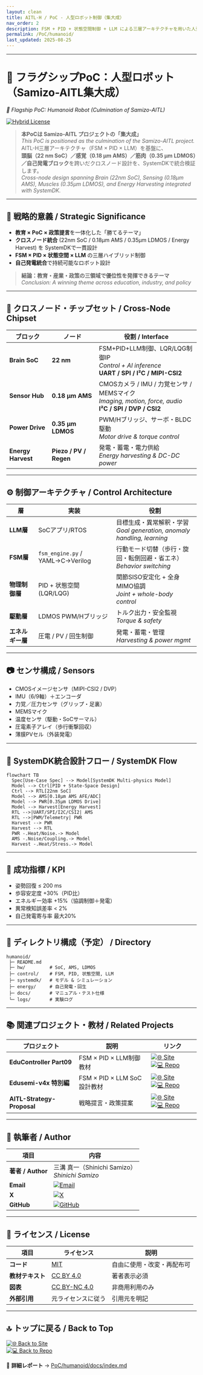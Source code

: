 ```yaml
---
layout: clean
title: AITL-H / PoC - 人型ロボット制御（集大成）
nav_order: 2
description: FSM + PID + 状態空間制御 + LLM による三層アーキテクチャを用いた人型ロボット制御の概念実証
permalink: /PoC/humanoid/
last_updated: 2025-08-25
---
```


---

# 🚩 フラグシップPoC：人型ロボット（Samizo-AITL集大成）
*🚩 Flagship PoC: Humanoid Robot (Culmination of Samizo-AITL)*

[![Hybrid License](https://img.shields.io/badge/license-Hybrid-blueviolet)](#-ライセンス--license)  

> **本PoCは Samizo-AITL プロジェクトの「集大成」**  
> *This PoC is positioned as the culmination of the Samizo-AITL project.*  
> AITL-H三層アーキテクチャ（FSM × PID × LLM）を基盤に、  
> **頭脳（22 nm SoC）／感覚（0.18 µm AMS）／筋肉（0.35 µm LDMOS）／自己発電ブロック**を跨いだクロスノード設計を、SystemDKで統合検証します。  
> *Cross-node design spanning Brain (22nm SoC), Sensing (0.18µm AMS), Muscles (0.35µm LDMOS), and Energy Harvesting integrated with SystemDK.*  

---

## 📌 戦略的意義 / Strategic Significance
- **教育 × PoC × 政策提言**を一体化した「勝てるテーマ」  
- **クロスノード統合** (22nm SoC / 0.18µm AMS / 0.35µm LDMOS / Energy Harvest) を SystemDKで一貫設計  
- **FSM × PID × 状態空間 × LLM** の三層ハイブリッド制御  
- **自己発電統合**で持続可能なロボット設計  

> **結論：教育・産業・政策の三領域で優位性を発揮できるテーマ**  
> *Conclusion: A winning theme across education, industry, and policy*  

---

## 🧩 クロスノード・チップセット / Cross-Node Chipset
| ブロック | ノード | 役割 / Interface |
|----------|--------|------------------|
| **Brain SoC** | **22 nm** | FSM+PID+LLM制御、LQR/LQG制御IP<br>*Control + AI inference*<br>**UART / SPI / I²C / MIPI-CSI2** |
| **Sensor Hub** | **0.18 µm AMS** | CMOSカメラ / IMU / 力覚センサ / MEMSマイク<br>*Imaging, motion, force, audio*<br>**I²C / SPI / DVP / CSI2** |
| **Power Drive** | **0.35 µm LDMOS** | PWM/Hブリッジ、サーボ・BLDC駆動<br>*Motor drive & torque control* |
| **Energy Harvest** | **Piezo / PV / Regen** | 発電・蓄電・電力供給<br>*Energy harvesting & DC-DC power* |

---

## ⚙️ 制御アーキテクチャ / Control Architecture
| 層 | 実装 | 役割 |
|----|------|------|
| **LLM層** | SoCアプリ/RTOS | 目標生成・異常解釈・学習<br>*Goal generation, anomaly handling, learning* |
| **FSM層** | `fsm_engine.py` / YAML→C→Verilog | 行動モード切替（歩行・旋回・転倒回避・省エネ）<br>*Behavior switching* |
| **物理制御層** | PID + 状態空間 (LQR/LQG) | 関節SISO安定化 + 全身MIMO協調<br>*Joint + whole-body control* |
| **駆動層** | LDMOS PWM/Hブリッジ | トルク出力・安全監視<br>*Torque & safety* |
| **エネルギー層** | 圧電 / PV / 回生制御 | 発電・蓄電・管理<br>*Harvesting & power mgmt* |

---

## 📷 センサ構成 / Sensors
- CMOSイメージセンサ（MIPI-CSI2 / DVP）  
- IMU（6/9軸）＋エンコーダ  
- 力覚／圧力センサ（グリップ・足裏）  
- MEMSマイク  
- 温度センサ（駆動・SoCサーマル）  
- 圧電素子アレイ（歩行衝撃回収）  
- 薄膜PVセル（外装発電）  

---

## 🧭 SystemDK統合設計フロー / SystemDK Flow
```mermaid
flowchart TB
  Spec[Use-Case Spec] --> Model[SystemDK Multi-physics Model]
  Model --> Ctrl[PID + State-Space Design]
  Ctrl --> RTL[22nm SoC]
  Model --> AMS[0.18µm AMS AFE/ADC]
  Model --> PWR[0.35µm LDMOS Drive]
  Model --> Harvest[Energy Harvest]
  RTL -->|UART/SPI/I2C/CSI2| AMS
  RTL -->|PWM/Telemetry| PWR
  Harvest --> PWR
  Harvest --> RTL
  PWR -.Heat/Noise.-> Model
  AMS -.Noise/Coupling.-> Model
  Harvest -.Heat/Stress.-> Model
```

---

## 🎯 成功指標 / KPI
- 姿勢回復 ≤ 200 ms  
- 歩容安定度 +30%（PID比）  
- エネルギー効率 +15%（協調制御＋発電）  
- 異常検知誤差率 < 2%  
- 自己発電寄与率 最大20%  

---

## 📂 ディレクトリ構成（予定） / Directory
```
humanoid/
 ├─ README.md
 ├─ hw/         # SoC, AMS, LDMOS
 ├─ control/    # FSM, PID, 状態空間, LLM
 ├─ systemdk/   # モデル & シミュレーション
 ├─ energy/     # 自己発電・回生
 ├─ docs/       # マニュアル・テスト仕様
 └─ logs/       # 実験ログ
```

---

## 📚 関連プロジェクト・教材 / Related Projects
| プロジェクト | 説明 | リンク |
|--------------|------|--------|
| **EduController Part09** | FSM × PID × LLM制御教材 | [![🌐 Site](https://img.shields.io/badge/View-Site-brightgreen?logo=github)](https://samizo-aitl.github.io/EduController/part09_llm_hybrid/) [![💻 Repo](https://img.shields.io/badge/View-Repo-blue?logo=github)](https://github.com/Samizo-AITL/EduController/tree/main/part09_llm_hybrid) |
| **Edusemi-v4x 特別編** | FSM × PID × LLM SoC設計教材 | [![🌐 Site](https://img.shields.io/badge/View-Site-brightgreen?logo=github)](https://samizo-aitl.github.io/Edusemi-v4x/f_chapter3_socsystem/) [![💻 Repo](https://img.shields.io/badge/View-Repo-blue?logo=github)](https://github.com/Samizo-AITL/Edusemi-v4x/tree/main/f_chapter3_socsystem) |
| **AITL-Strategy-Proposal** | 戦略提言・政策提案 | [![🌐 Site](https://img.shields.io/badge/View-Site-brightgreen?logo=github)](https://samizo-aitl.github.io/AITL-Strategy-Proposal/) [![💻 Repo](https://img.shields.io/badge/View-Repo-blue?logo=github)](https://github.com/Samizo-AITL/AITL-Strategy-Proposal) |

---

## 👤 執筆者 / Author
| 項目 | 内容 |
|------|------|
| **著者 / Author** | 三溝 真一（Shinichi Samizo）<br>*Shinichi Samizo* |
| **Email** | [![Email](https://img.shields.io/badge/Email-shin3t72%40gmail.com-red?style=for-the-badge&logo=gmail)](mailto:shin3t72@gmail.com) |
| **X** | [![X](https://img.shields.io/badge/X-@shin3t72-black?style=for-the-badge&logo=x)](https://x.com/shin3t72) |
| **GitHub** | [![GitHub](https://img.shields.io/badge/GitHub-Samizo--AITL-blue?style=for-the-badge&logo=github)](https://github.com/Samizo-AITL) |

---

## 📄 ライセンス / License
| 項目 | ライセンス | 説明 |
|------|------------|------|
| **コード** | [MIT](https://opensource.org/licenses/MIT) | 自由に使用・改変・再配布可 |
| **教材テキスト** | [CC BY 4.0](https://creativecommons.org/licenses/by/4.0/) | 著者表示必須 |
| **図表** | [CC BY-NC 4.0](https://creativecommons.org/licenses/by-nc/4.0/) | 非商用利用のみ |
| **外部引用** | 元ライセンスに従う | 引用元を明記 |

---

## 🔝 トップに戻る / Back to Top
[![🌐 Back to Site](https://img.shields.io/badge/Back_to-Site-brightgreen?logo=github)](../../)  
[![💻 Back to Repo](https://img.shields.io/badge/Back_to-Repo-blue?logo=github)](https://github.com/Samizo-AITL/AITL-H)  

📑 **詳細レポート** → [PoC/humanoid/docs/index.md](../docs/index.md)  
